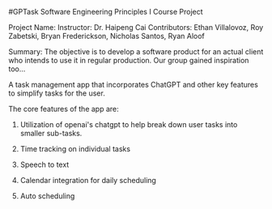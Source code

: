 #GPTask
Software Engineering Principles I Course Project

Project Name: 
Instructor: Dr. Haipeng Cai
Contributors: Ethan Villalovoz, Roy Zabetski, Bryan Frederickson, Nicholas Santos, Ryan Aloof

Summary:
The objective is to develop a software product for an actual client who intends to use it in regular production. Our group gained inspiration too...

A task management app that incorporates ChatGPT and other key features to simplify tasks for the user.

The core features of the app are:

1) Utilization of openai's chatgpt to help break down user tasks into smaller sub-tasks.

2) Time tracking on individual tasks

3) Speech to text

4) Calendar integration for daily scheduling

5) Auto scheduling

